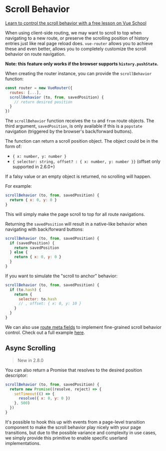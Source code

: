 # Scroll Behavior

<div class="vueschool"><a href="https://vueschool.io/lessons/how-to-control-the-scroll-behavior-of-vue-router?friend=vuejs" target="_blank" rel="sponsored noopener" title="Learn how to control the scroll behavior on Vue School">Learn to control the scroll behavior with a free lesson on Vue School</a></div>

When using client-side routing, we may want to scroll to top when navigating to a new route, or preserve the scrolling position of history entries just like real page reload does. `vue-router` allows you to achieve these and even better, allows you to completely customize the scroll behavior on route navigation.

**Note: this feature only works if the browser supports `history.pushState`.**

When creating the router instance, you can provide the `scrollBehavior` function:

``` js
const router = new VueRouter({
  routes: [...],
  scrollBehavior (to, from, savedPosition) {
    // return desired position
  }
})
```

The `scrollBehavior` function receives the `to` and `from` route objects. The third argument, `savedPosition`, is only available if this is a `popstate` navigation (triggered by the browser's back/forward buttons).

The function can return a scroll position object. The object could be in the form of:

- `{ x: number, y: number }`
- `{ selector: string, offset? : { x: number, y: number }}` (offset only supported in 2.6.0+)

If a falsy value or an empty object is returned, no scrolling will happen.

For example:

``` js
scrollBehavior (to, from, savedPosition) {
  return { x: 0, y: 0 }
}
```

This will simply make the page scroll to top for all route navigations.

Returning the `savedPosition` will result in a native-like behavior when navigating with back/forward buttons:

``` js
scrollBehavior (to, from, savedPosition) {
  if (savedPosition) {
    return savedPosition
  } else {
    return { x: 0, y: 0 }
  }
}
```

If you want to simulate the "scroll to anchor" behavior:

``` js
scrollBehavior (to, from, savedPosition) {
  if (to.hash) {
    return {
      selector: to.hash
      // , offset: { x: 0, y: 10 }
    }
  }
}
```

We can also use [route meta fields](meta.md) to implement fine-grained scroll behavior control. Check out a full example [here](https://github.com/vuejs/vue-router/blob/dev/examples/scroll-behavior/app.js).

## Async Scrolling

> New in 2.8.0

You can also return a Promise that resolves to the desired position descriptor:

``` js
scrollBehavior (to, from, savedPosition) {
  return new Promise((resolve, reject) => {
    setTimeout(() => {
      resolve({ x: 0, y: 0 })
    }, 500)
  })
}
```

It's possible to hook this up with events from a page-level transition component to make the scroll behavior play nicely with your page transitions, but due to the possible variance and complexity in use cases, we simply provide this primitive to enable specific userland implementations.

